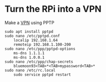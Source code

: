 # Turn the RPi into a VPN

Make a [VPN](https://www.howtogeek.com/51237/setting-up-a-vpn-pptp-server-on-debian/) using PPTP

    sudo apt install pptpd
    sudo nano /etc/pptpd.conf
        localip 192.168.1.64
        remoteip 192.168.1.100-200
    sudo nano /etc/ppp/pptpd-options
        ms-dns 1.1.1.1
        ms-dns 1.0.0.1
    sudo nano /etc/ppp/chap-secrets
        bluemoon93<TAB>*<TAB>mypassword<TAB>*
    sudo nano /etc/rc.local
        sudo service pptpd restart
   